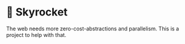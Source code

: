 # 🚀 Skyrocket

The web needs more zero-cost-abstractions and parallelism. This is a project to help with that.
